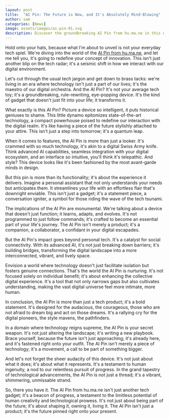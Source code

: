 ```yaml
---
layout: post
title:  "AI Pin: The Future is Now, and It's Absolutely Mind-Blowing"
author: sam
categories: [News]
image: assets/images/ai-pin-01.svg
description: Discover the groundbreaking AI Pin from hu.ma.ne in this electrifying article, where cutting-edge technology meets style, redefining our digital interactions and connectivity.
---
```


Hold onto your hats, because what I'm about to unveil is not your everyday tech spiel. We're diving into the world of the [AI Pin from hu.ma.ne](https://hu.ma.ne/aipin), and let me tell you, it's going to redefine your concept of innovation. This isn't just another blip on the tech radar; it's a seismic shift in how we interact with our digital environment.

Let's cut through the usual tech jargon and get down to brass tacks: we're living in an era where technology isn't just a part of our lives; it's the maestro of our digital orchestra. And the AI Pin? It's not your average tech toy; it's a groundbreaking, rule-rewriting, eye-popping device. It's the kind of gadget that doesn't just fit into your life; it transforms it.

What exactly is this AI Pin? Picture a device so intelligent, it puts historical geniuses to shame. This little dynamo epitomizes state-of-the-art technology, a compact powerhouse poised to redefine our interaction with the digital realm. It's like having a piece of the future stylishly attached to your attire. This isn't just a step into tomorrow; it's a quantum leap.

When it comes to features, the AI Pin is more than just a looker. It's crammed with so much technology, it's akin to a digital Swiss Army knife. Think advanced AI capabilities, seamless integration with your digital ecosystem, and an interface so intuitive, you'll think it's telepathic. And style? This device looks like it's been fashioned by the most avant-garde minds in design.

But this pin is more than its functionality; it's about the experience it delivers. Imagine a personal assistant that not only understands your needs but anticipates them. It streamlines your life with an effortless flair that's downright enviable. This isn't just a gadget; it's a statement piece, a conversation igniter, a symbol for those riding the wave of the tech tsunami.

The implications of the AI Pin are monumental. We're talking about a device that doesn't just function; it learns, adapts, and evolves. It's not programmed to just follow commands; it's crafted to become an essential part of your life's journey. The AI Pin isn't merely a product; it's a companion, a collaborator, a confidant in your digital escapades.

But the AI Pin's impact goes beyond personal tech. It's a catalyst for social connectivity. With its advanced AI, it's not just breaking down barriers; it's building bridges, transforming the digital landscape into a more interconnected, vibrant, and lively space.

Envision a world where technology doesn't just facilitate isolation but fosters genuine connections. That's the world the AI Pin is nurturing. It's not focused solely on individual benefit; it's about enhancing the collective digital experience. It's a tool that not only narrows gaps but also cultivates understanding, making the vast digital universe feel more intimate, more human.

In conclusion, the AI Pin is more than just a tech product; it's a bold statement. It's designed for the audacious, the courageous, those who are not afraid to dream big and act on those dreams. It's a rallying cry for the digital pioneers, the style mavens, the pathfinders.

In a domain where technology reigns supreme, the AI Pin is your secret weapon. It's not just altering the landscape; it's writing a new playbook. Brace yourself, because the future isn't just approaching; it's already here, and it's fastened right onto your outfit. The AI Pin isn't merely a piece of technology; it's a movement, a call to be part of something bigger.

And let's not forget the sheer audacity of this device. It's not just about what it does; it's about what it represents. It's a testament to human ingenuity, a nod to our relentless pursuit of progress. In the grand tapestry of technological advancements, the AI Pin is not just a thread; it's a vibrant, shimmering, unmissable strand.

So, there you have it. The AI Pin from hu.ma.ne isn't just another tech gadget; it's a beacon of progress, a testament to the limitless potential of human creativity and technological prowess. It's not just about being part of the future; it's about shaping it, owning it, living it. The AI Pin isn't just a product; it's the future pinned right onto your present.
